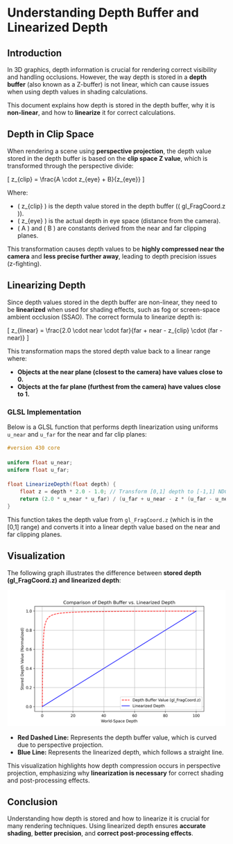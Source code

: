 # Understanding Depth Buffer and Linearized Depth

## Introduction

In 3D graphics, depth information is crucial for rendering correct visibility and handling occlusions. However, the way depth is stored in a **depth buffer** (also known as a Z-buffer) is not linear, which can cause issues when using depth values in shading calculations.

This document explains how depth is stored in the depth buffer, why it is **non-linear**, and how to **linearize** it for correct calculations.

## Depth in Clip Space

When rendering a scene using **perspective projection**, the depth value stored in the depth buffer is based on the **clip space Z value**, which is transformed through the perspective divide:

\[ z_{clip} = \frac{A \cdot z_{eye} + B}{z_{eye}} \]

Where:
- \( z_{clip} \) is the depth value stored in the depth buffer (\( gl_FragCoord.z \)).
- \( z_{eye} \) is the actual depth in eye space (distance from the camera).
- \( A \) and \( B \) are constants derived from the near and far clipping planes.

This transformation causes depth values to be **highly compressed near the camera** and **less precise further away**, leading to depth precision issues (z-fighting).

## Linearizing Depth

Since depth values stored in the depth buffer are non-linear, they need to be **linearized** when used for shading effects, such as fog or screen-space ambient occlusion (SSAO). The correct formula to linearize depth is:

\[ z_{linear} = \frac{2.0 \cdot near \cdot far}{far + near - z_{clip} \cdot (far - near)} \]

This transformation maps the stored depth value back to a linear range where:
- **Objects at the near plane (closest to the camera) have values close to 0.**
- **Objects at the far plane (furthest from the camera) have values close to 1.**

### GLSL Implementation

Below is a GLSL function that performs depth linearization using uniforms `u_near` and `u_far` for the near and far clip planes:

```glsl
#version 430 core

uniform float u_near;
uniform float u_far;

float LinearizeDepth(float depth) {
    float z = depth * 2.0 - 1.0; // Transform [0,1] depth to [-1,1] NDC
    return (2.0 * u_near * u_far) / (u_far + u_near - z * (u_far - u_near));
}
```

This function takes the depth value from `gl_FragCoord.z` (which is in the [0,1] range) and converts it into a linear depth value based on the near and far clipping planes.

## Visualization

The following graph illustrates the difference between **stored depth (gl_FragCoord.z) and linearized depth**:

![Depth Buffer vs. Linearized Depth](depth_buffer_explanation.png)

- **Red Dashed Line:** Represents the depth buffer value, which is curved due to perspective projection.
- **Blue Line:** Represents the linearized depth, which follows a straight line.

This visualization highlights how depth compression occurs in perspective projection, emphasizing why **linearization is necessary** for correct shading and post-processing effects.

## Conclusion

Understanding how depth is stored and how to linearize it is crucial for many rendering techniques. Using linearized depth ensures **accurate shading**, **better precision**, and **correct post-processing effects**.

